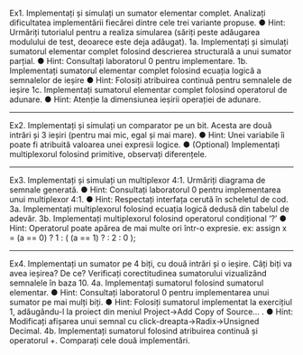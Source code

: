 Ex1. Implementați și simulați un sumator elementar complet. Analizați dificultatea implementării fiecărei
dintre cele trei variante propuse.
● Hint: Urmăriți tutorialul pentru a realiza simularea (săriți peste adăugarea modulului de test,
deoarece este deja adăugat).
1a. Implementați și simulați sumatorul elementar complet folosind descrierea structurală a unui
sumator parțial.
● Hint: Consultați laboratorul 0 pentru implementare.
1b. Implementați sumatorul elementar complet folosind ecuația logică a semnalelor de ieșire
● Hint: Folosiți atribuirea continuă pentru semnalele de ieșire
1c. Implementați sumatorul elementar complet folosind operatorul de adunare.
● Hint: Atenție la dimensiunea ieșirii operației de adunare.
____________________________________________________________________________________________________
Ex2. Implementați și simulați un comparator pe un bit. Acesta are două intrări și 3 ieșiri (pentru
mai mic, egal și mai mare).
● Hint: Unei variabile îi poate fi atribuită valoarea unei expresii logice.
● (Optional) Implementați multiplexorul folosind primitive, observați diferențele.
____________________________________________________________________________________________________
Ex3. Implementați și simulați un multiplexor 4:1. Urmăriți diagrama de semnale generată.
● Hint: Consultați laboratorul 0 pentru implementarea unui multiplexor 4:1.
● Hint: Respectați interfața cerută în scheletul de cod.
3a. Implementați multiplexorul folosind ecuația logică dedusă din tabelul de adevăr.
3b. Implementați multiplexorul folosind operatorul condițional ‘?’
● Hint: Operatorul poate apărea de mai multe ori într-o expresie.
ex: assign x = (a == 0) ? 1 : ( (a == 1) ? : 2 : 0 );
____________________________________________________________________________________________________
Ex4. Implementați un sumator pe 4 biți, cu două intrări și o ieșire. Câți biți va avea ieșirea? De ce? Verificați
corectitudinea sumatorului vizualizând semnalele în baza 10.
4a. Implementați sumatorul folosind sumatorul elementar.
● Hint: Consultați laboratorul 0 pentru implementarea unui sumator pe mai mulți biți.
● Hint: Folosiți sumatorul implementat la exercițiul 1, adăugându-l la proiect din meniul
Project→Add Copy of Source… .
● Hint: Modificați afișarea unui semnal cu click-dreapta→Radix→Unsigned Decimal.
4b. Implementați sumatorul folosind atribuirea continuă și operatorul +. Comparați cele două
implementări.
